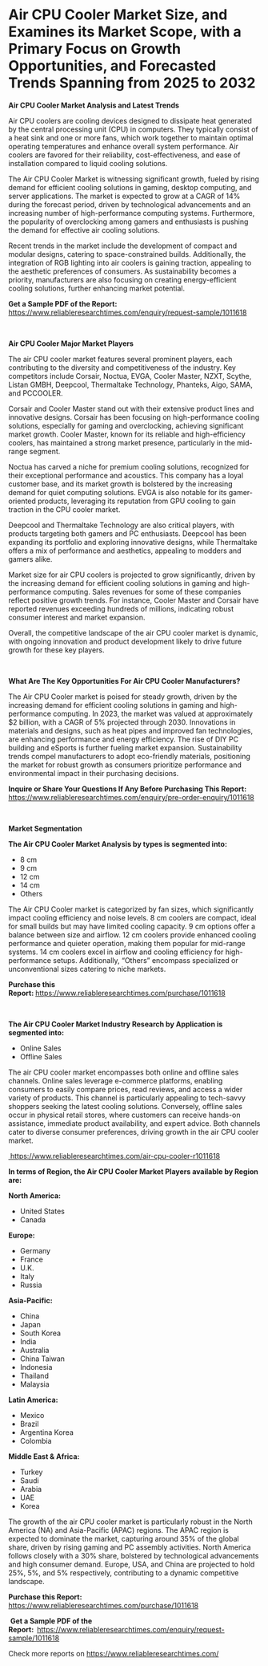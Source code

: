 <p><h1>Air CPU Cooler Market Size, and Examines its Market Scope, with a Primary Focus on Growth Opportunities, and Forecasted Trends Spanning from 2025 to 2032</h1></p><p><strong>Air CPU Cooler Market Analysis and Latest Trends</strong></p>
<p><p>Air CPU coolers are cooling devices designed to dissipate heat generated by the central processing unit (CPU) in computers. They typically consist of a heat sink and one or more fans, which work together to maintain optimal operating temperatures and enhance overall system performance. Air coolers are favored for their reliability, cost-effectiveness, and ease of installation compared to liquid cooling solutions.</p><p>The Air CPU Cooler Market is witnessing significant growth, fueled by rising demand for efficient cooling solutions in gaming, desktop computing, and server applications. The market is expected to grow at a CAGR of 14% during the forecast period, driven by technological advancements and an increasing number of high-performance computing systems. Furthermore, the popularity of overclocking among gamers and enthusiasts is pushing the demand for effective air cooling solutions.</p><p>Recent trends in the market include the development of compact and modular designs, catering to space-constrained builds. Additionally, the integration of RGB lighting into air coolers is gaining traction, appealing to the aesthetic preferences of consumers. As sustainability becomes a priority, manufacturers are also focusing on creating energy-efficient cooling solutions, further enhancing market potential.</p></p>
<p><strong>Get a Sample PDF of the Report:&nbsp;</strong> <a href="https://www.reliableresearchtimes.com/enquiry/request-sample/1011618?utm_campaign=3067&utm_medium=2&utm_source=Github&utm_content=ia&utm_term=05042025&utm_id=air-cpu-cooler">https://www.reliableresearchtimes.com/enquiry/request-sample/1011618</a></p>
<p>&nbsp;</p>
<p><strong>Air CPU Cooler Major Market Players</strong></p>
<p><p>The air CPU cooler market features several prominent players, each contributing to the diversity and competitiveness of the industry. Key competitors include Corsair, Noctua, EVGA, Cooler Master, NZXT, Scythe, Listan GMBH, Deepcool, Thermaltake Technology, Phanteks, Aigo, SAMA, and PCCOOLER.</p><p>Corsair and Cooler Master stand out with their extensive product lines and innovative designs. Corsair has been focusing on high-performance cooling solutions, especially for gaming and overclocking, achieving significant market growth. Cooler Master, known for its reliable and high-efficiency coolers, has maintained a strong market presence, particularly in the mid-range segment.</p><p>Noctua has carved a niche for premium cooling solutions, recognized for their exceptional performance and acoustics. This company has a loyal customer base, and its market growth is bolstered by the increasing demand for quiet computing solutions. EVGA is also notable for its gamer-oriented products, leveraging its reputation from GPU cooling to gain traction in the CPU cooler market.</p><p>Deepcool and Thermaltake Technology are also critical players, with products targeting both gamers and PC enthusiasts. Deepcool has been expanding its portfolio and exploring innovative designs, while Thermaltake offers a mix of performance and aesthetics, appealing to modders and gamers alike.</p><p>Market size for air CPU coolers is projected to grow significantly, driven by the increasing demand for efficient cooling solutions in gaming and high-performance computing. Sales revenues for some of these companies reflect positive growth trends. For instance, Cooler Master and Corsair have reported revenues exceeding hundreds of millions, indicating robust consumer interest and market expansion.</p><p>Overall, the competitive landscape of the air CPU cooler market is dynamic, with ongoing innovation and product development likely to drive future growth for these key players.</p></p>
<p>&nbsp;</p>
<p><strong>What Are The Key Opportunities For Air CPU Cooler Manufacturers?</strong></p>
<p><p>The Air CPU Cooler market is poised for steady growth, driven by the increasing demand for efficient cooling solutions in gaming and high-performance computing. In 2023, the market was valued at approximately $2 billion, with a CAGR of 5% projected through 2030. Innovations in materials and designs, such as heat pipes and improved fan technologies, are enhancing performance and energy efficiency. The rise of DIY PC building and eSports is further fueling market expansion. Sustainability trends compel manufacturers to adopt eco-friendly materials, positioning the market for robust growth as consumers prioritize performance and environmental impact in their purchasing decisions.</p></p>
<p><strong>Inquire or Share Your Questions If Any Before Purchasing This Report:</strong> <a href="https://www.reliableresearchtimes.com/enquiry/pre-order-enquiry/1011618?utm_campaign=3067&utm_medium=2&utm_source=Github&utm_content=ia&utm_term=05042025&utm_id=air-cpu-cooler">https://www.reliableresearchtimes.com/enquiry/pre-order-enquiry/1011618</a></p>
<p>&nbsp;</p>
<p><strong>Market Segmentation</strong></p>
<p><strong>The Air CPU Cooler Market Analysis by types is segmented into:</strong></p>
<p><ul><li>8 cm</li><li>9 cm</li><li>12 cm</li><li>14 cm</li><li>Others</li></ul></p>
<p><p>The Air CPU Cooler market is categorized by fan sizes, which significantly impact cooling efficiency and noise levels. 8 cm coolers are compact, ideal for small builds but may have limited cooling capacity. 9 cm options offer a balance between size and airflow. 12 cm coolers provide enhanced cooling performance and quieter operation, making them popular for mid-range systems. 14 cm coolers excel in airflow and cooling efficiency for high-performance setups. Additionally, “Others” encompass specialized or unconventional sizes catering to niche markets.</p></p>
<p><strong>Purchase this Report:&nbsp;</strong><a href="https://www.reliableresearchtimes.com/purchase/1011618?utm_campaign=3067&utm_medium=2&utm_source=Github&utm_content=ia&utm_term=05042025&utm_id=air-cpu-cooler">https://www.reliableresearchtimes.com/purchase/1011618</a></p>
<p>&nbsp;</p>
<p><strong>The Air CPU Cooler Market Industry Research by Application is segmented into:</strong></p>
<p><ul><li>Online Sales</li><li>Offline Sales</li></ul></p>
<p><p>The air CPU cooler market encompasses both online and offline sales channels. Online sales leverage e-commerce platforms, enabling consumers to easily compare prices, read reviews, and access a wider variety of products. This channel is particularly appealing to tech-savvy shoppers seeking the latest cooling solutions. Conversely, offline sales occur in physical retail stores, where customers can receive hands-on assistance, immediate product availability, and expert advice. Both channels cater to diverse consumer preferences, driving growth in the air CPU cooler market.</p></p>
<p><a href="https://www.reliableresearchtimes.com/air-cpu-cooler-r1011618?utm_campaign=3067&utm_medium=2&utm_source=Github&utm_content=ia&utm_term=05042025&utm_id=air-cpu-cooler">&nbsp;https://www.reliableresearchtimes.com/air-cpu-cooler-r1011618</a></p>
<p><strong>In terms of Region, the Air CPU Cooler Market Players available by Region are:</strong></p>
<p>
    <p> <strong> North America: </strong>
        <ul>
            <li>United States</li>
            <li>Canada</li>
        </ul>
        </p> 
    <p> <strong> Europe: </strong>
        <ul>
            <li>Germany</li>
            <li>France</li>
            <li>U.K.</li>
            <li>Italy</li>
            <li>Russia</li>
        </ul>
        </p> 
    <p> <strong> Asia-Pacific: </strong>
        <ul>
            <li>China</li>
            <li>Japan</li>
            <li>South Korea</li>
            <li>India</li>
            <li>Australia</li>
            <li>China Taiwan</li>
            <li>Indonesia</li>
            <li>Thailand</li>
            <li>Malaysia</li>
        </ul>
        </p> 
    <p> <strong> Latin America: </strong>
        <ul>
            <li>Mexico</li>
            <li>Brazil</li>
            <li>Argentina Korea</li>
            <li>Colombia</li>
        </ul>
        </p> 
    <p> <strong> Middle East & Africa: </strong>
        <ul>
            <li>Turkey</li>
            <li>Saudi</li>
            <li>Arabia</li>
            <li>UAE</li>
            <li>Korea</li>
        </ul>
    </p>
    </p>
<p><p>The growth of the air CPU cooler market is particularly robust in the North America (NA) and Asia-Pacific (APAC) regions. The APAC region is expected to dominate the market, capturing around 35% of the global share, driven by rising gaming and PC assembly activities. North America follows closely with a 30% share, bolstered by technological advancements and high consumer demand. Europe, USA, and China are projected to hold 25%, 5%, and 5% respectively, contributing to a dynamic competitive landscape.</p></p>
<p><strong>Purchase this Report: </strong><a href="https://www.reliableresearchtimes.com/purchase/1011618?utm_campaign=3067&utm_medium=2&utm_source=Github&utm_content=ia&utm_term=05042025&utm_id=air-cpu-cooler">https://www.reliableresearchtimes.com/purchase/1011618</a></p>
<p>&nbsp;<strong>Get a Sample PDF of the Report:&nbsp;&nbsp;</strong><a href="https://www.reliableresearchtimes.com/enquiry/request-sample/1011618?utm_campaign=3067&utm_medium=2&utm_source=Github&utm_content=ia&utm_term=05042025&utm_id=air-cpu-cooler">https://www.reliableresearchtimes.com/enquiry/request-sample/1011618</a></p>
<p><strong></strong></p>
<p>Check more reports on <a href="https://www.reliableresearchtimes.com/?utm_campaign=3067&utm_medium=2&utm_source=Github&utm_content=ia&utm_term=05042025&utm_id=air-cpu-cooler">https://www.reliableresearchtimes.com/</a></p>